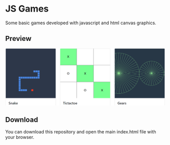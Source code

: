 # JS Games
Some basic games developed with javascript and html canvas graphics.

## Preview
![alt text](https://github.com/jlpalaciosb/js-games/blob/master/screenshot.png?raw=true)

## Download
You can download this repository and open the main index.html file with your browser.
